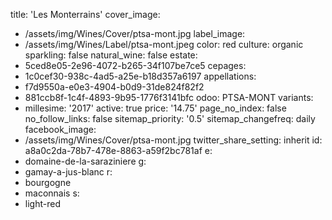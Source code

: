 title: 'Les Monterrains'
cover_image:
  - /assets/img/Wines/Cover/ptsa-mont.jpg
label_image:
  - /assets/img/Wines/Label/ptsa-mont.jpeg
color: red
culture: organic
sparkling: false
natural_wine: false
estate:
  - 5ced8e05-2e96-4072-b265-34f107be7ce5
cepages:
  - 1c0cef30-938c-4ad5-a25e-b18d357a6197
appellations:
  - f7d9550a-e0e3-4904-b0d9-31de824f82f2
  - 881ccb8f-1c4f-4893-9b95-1776f3141bfc
odoo: PTSA-MONT
variants:
  -
    millesime: '2017'
    active: true
    price: '14.75'
page_no_index: false
no_follow_links: false
sitemap_priority: '0.5'
sitemap_changefreq: daily
facebook_image:
  - /assets/img/Wines/Cover/ptsa-mont.jpg
twitter_share_setting: inherit
id: a8a0c2da-78b7-478e-8863-a59f2bc781af
e:
  - domaine-de-la-saraziniere
g:
  - gamay-a-jus-blanc
r:
  - bourgogne
  - maconnais
s:
  - light-red

